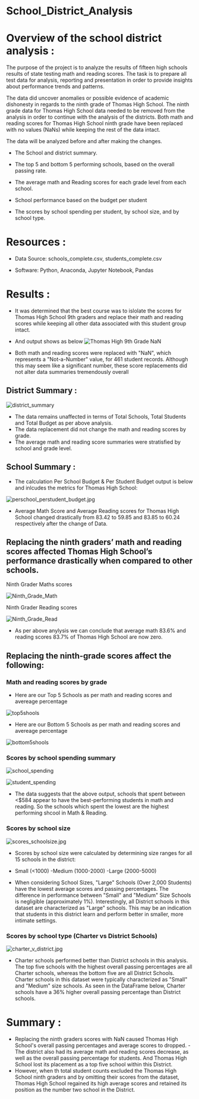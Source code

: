 # School_District_Analysis

# Overview of the school district analysis :

The purpose of the project is to analyze the results of fifteen high schools results of state testing math and reading scores. The task is to prepare all test data for analysis, reporting and presentation in order to provide insights about performance trends and patterns.

The data did uncover anomalies or possible evidence of academic dishonesty in regards to the ninth grade of Thomas High School. The ninth grade data for Thomas High School data needed to be removed from the analysis in order to continue with the analysis of the districts. Both math and reading scores for Thomas High School ninth grade have been replaced with no values (NaNs) while keeping the rest of the data intact.

The data will be analyzed before and after making the changes.

- The School and district summary.

- The top 5 and bottom 5 performing schools, based on the overall passing rate.

- The average math and Reading scores for each grade level from each school.

- School performance based on the budget per student

- The scores by school spending per student, by school size, and by school type.

# Resources :

- Data Source: schools_complete.csv, students_complete.csv

- Software: Python, Anaconda, Jupyter Notebook, Pandas


# Results :

- It was determined that the best course was to islolate the scores for Thomas High School 9th graders and replace their math and reading scores while keeping all other data associated with this student group intact.

- And output shows as below
![Thomas High 9th Grade NaN](https://github.com/acegal1/School_District_Analysis/blob/main/Resources/ninth_na.jpg)

- Both math and reading scores were replaced with "NaN", which represents a "Not-a-Number" value, for 461 student records. Although this may seem like a significant number, these score replacements did not alter data summaries tremendously overall

## District Summary :

![district_summary](https://github.com/acegal1/School_District_Analysis/blob/main/Resources/district_summary.jpg)

- The data remains unaffected in terms of Total Schools, Total Students and Total Budget as per above analysis.
- The data replacement did not change the math and reading scores by grade.
- The average math and reading score summaries were stratisfied by school and grade level. 

## School Summary :

- The calculation Per School Budget & Per Student Budget output is below and inlcudes the metrics for Thomas High School:

![perschool_perstudent_budget.jpg](https://github.com/acegal1/School_District_Analysis/blob/main/Resources/perschool_perstudent_budget.jpg)

- Average Math Score and Average Reading scores for Thomas High School changed drastically from 83.42 to 59.85 and 83.85 to 60.24 respectively after the change of Data.

## Replacing the ninth graders’ math and reading scores affected Thomas High School’s performance drastically when compared to other schools.

Ninth Grader Maths scores

![Ninth_Grade_Math](https://github.com/acegal1/School_District_Analysis/blob/main/Resources/Ninth_Grade_Math.jpg)

Ninth Grader Reading scores

![Ninth_Grade_Read](https://github.com/acegal1/School_District_Analysis/blob/main/Resources/Ninth_Grade_Read.jpg)


- As per above anylysis we can conclude that average math 83.6% and reading scores 83.7% of Thomas High School are now zero. 


## Replacing the ninth-grade scores affect the following:

### Math and reading scores by grade
- Here are our Top 5 Schools as per math and reading scores and avereage percentage 

![top5shools](https://github.com/acegal1/School_District_Analysis/blob/main/Resources/top5schools.jpg)

- Here are our Bottom 5 Schools as per math and reading scores and avereage percentage 

![bottom5shools](https://github.com/acegal1/School_District_Analysis/blob/main/Resources/bottom5schools.jpg)

### Scores by school spending summary

![school_spending](/Resources/school_spending.jpg)

![student_spending](/Resources/student_spending.jpg)

- The data suggests that the above output, schools that spent between <$584 appear to have the best-performing students in math and reading. So the schools which spent the lowest are the highest performing shcool in Math & Reading.

### Scores by school size

![scores_schoolsize.jpg](/Resources/scores_schoolsize.jpg)

- Scores by school size were calculated by determining size ranges for all 15 schools in the district:

- Small (<1000) -Medium (1000-2000) -Large (2000-5000)

- When considering School Sizes, "Large" Schools (Over 2,000 Students) have the lowest average scores and passing percentages. The difference in performance between "Small" and "Medium" Size Schools is negligible (approximately 1%). Interestingly, all District schools in this dataset are characterized as "Large" schools. This may be an indication that students in this district learn and perform better in smaller, more intimate settings.

### Scores by school type (Charter vs District Schools)

![charter_v_district.jpg](/Resources/charter_v_district.jpg)


- Charter schools performed better than District schools in this analysis. The top five schools with the highest overall passing percentages are all Charter schools, whereas the bottom five are all District Schools. Charter schools in this dataset were typically characterized as "Small" and "Medium" size schools. As seen in the DataFrame below, Charter schools have a 36% higher overall passing percentage than District schools.

# Summary :

- Replacing the ninth graders scores with NaN caused Thomas High School's overall passing percentages and average scores to dropped.
-The district also had its average math and reading scores decrease, as well as the overall passing percentage for students. And Thomas High School lost its placement as a top five school within this District.
- However, when th total student counts excluded the Thomas High School ninth graders and by omitting their scores from the dataset, Thomas High School regained its high average scores and retained its position as the number two school in the District.


